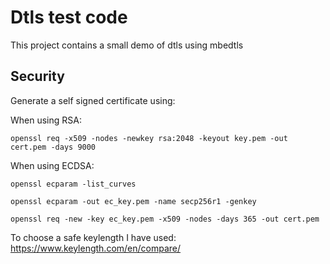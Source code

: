 # Dtls test code 
This project contains a small demo of dtls using mbedtls

## Security
Generate a self signed certificate using:

When using RSA:
```
openssl req -x509 -nodes -newkey rsa:2048 -keyout key.pem -out cert.pem -days 9000
```

When using ECDSA:
```
openssl ecparam -list_curves
```
```
openssl ecparam -out ec_key.pem -name secp256r1 -genkey 
```
```
openssl req -new -key ec_key.pem -x509 -nodes -days 365 -out cert.pem
```

To choose a safe keylength I have used:
https://www.keylength.com/en/compare/
